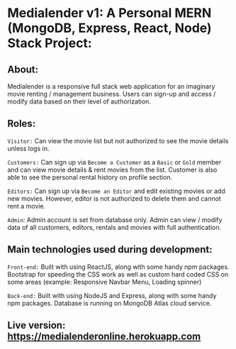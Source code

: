 # Medialender v1: A Personal MERN (MongoDB, Express, React, Node) Stack Project:

## About:

Medialender is a responsive full stack web application for an imaginary movie renting / management business.
Users can sign-up and access / modify data based on their level of authorization.

## Roles:

`Visitor:` Can view the movie list but not authorized to see the movie details unless logs in.

`Customers:` Can sign up via `Become a Customer` as a `Basic` or `Gold` member and can view movie details & rent movies from the list. Customer is also able to see the personal rental history on profile section.

`Editors:` Can sign up via `Become an Editor` and edit existing movies or add new movies. However, editor is not authorized to delete them and cannot rent a movie.

`Admin`: Admin account is set from database only. Admin can view / modify data of all customers, editors, rentals and movies with full authentication.

## Main technologies used during development:

`Front-end:` Built with using ReactJS, along with some handy npm packages. Bootstrap for speeding the CSS work as well as custom hard coded CSS on some areas (example: Responsive Navbar Menu, Loading spinner)

`Back-end:` Built with using NodeJS and Express, along with some handy npm packages. Database is running on MongoDB Atlas cloud service.

## Live version: https://medialenderonline.herokuapp.com
